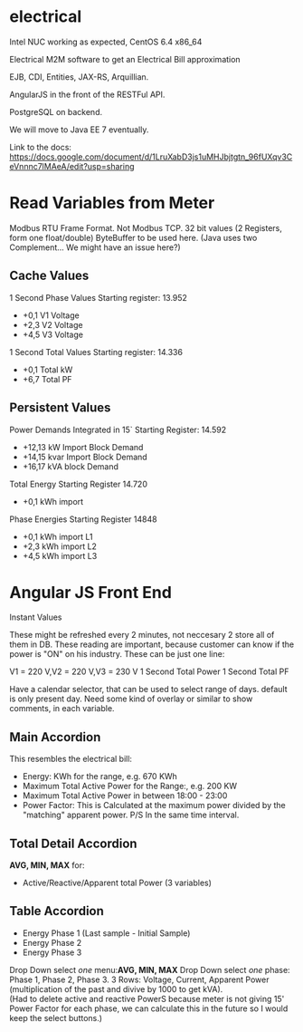 electrical
==========

Intel NUC working as expected, CentOS 6.4 x86_64

Electrical M2M software to get an Electrical Bill approximation

EJB, CDI, Entities, JAX-RS, Arquillian. 

AngularJS in the front of the RESTFul API.

PostgreSQL on backend.

We will move to Java EE 7 eventually.

Link to the docs:
https://docs.google.com/document/d/1LruXabD3js1uMHJbjtgtn_96fUXqv3CeVnnnc7lMAeA/edit?usp=sharing

Read Variables from Meter
========================

Modbus RTU Frame Format. Not Modbus TCP.
32 bit values (2 Registers, form one float/double) ByteBuffer to be used here.
(Java uses two Complement... We might have an issue here?)

Cache Values
------------
 
1 Second Phase Values
Starting register: 13.952
* +0,1 V1 Voltage
* +2,3 V2 Voltage
* +4,5 V3 Voltage

1 Second Total Values
Starting register: 14.336
* +0,1 Total kW
* +6,7 Total PF

Persistent Values
-----------------

Power Demands 
Integrated in 15`
Starting Register: 14.592
* +12,13 kW Import Block Demand
* +14,15 kvar Import Block Demand
* +16,17 kVA block Demand

Total Energy
Starting Register 14.720
* +0,1 kWh import

Phase Energies
Starting Register 14848
* +0,1 kWh import L1
* +2,3 kWh import L2
* +4,5 kWh import L3

Angular JS Front End
====================
Instant Values

These might be refreshed every 2 minutes, not neccesary 2 store all of them in DB.
These reading are important, because customer can know if the power is "ON" on his industry.
These can be just one line:

V1 = 220 V,V2 = 220 V,V3 = 230 V
1 Second Total Power
1 Second Total PF



Have a calendar selector, that can be used to select range of days. default is only present day.
Need some kind of overlay or similar to show comments, in each variable.


Main Accordion
-------------
This resembles the electrical bill:
* Energy: KWh for the range, e.g. 670 KWh 
* Maximum Total Active Power for the Range:, e.g. 200 KW 
* Maximum Total Active Power in between 18:00 - 23:00
* Power Factor: This is Calculated at the maximum power divided by the "matching" apparent power.
P/S In the same time interval.

Total Detail Accordion
-------------
**AVG, MIN, MAX** for:
* Active/Reactive/Apparent total Power (3 variables)

Table Accordion
----------------
* Energy Phase 1 (Last sample - Initial Sample)
* Energy Phase 2
* Energy Phase 3

Drop Down select *one* menu:**AVG, MIN, MAX** 
Drop Down select *one* phase: Phase 1, Phase 2, Phase 3. 
3 Rows:
Voltage, Current, Apparent Power (multiplication of the past and divive by 1000 to get kVA).  
(Had to delete active and reactive PowerS because meter is not giving 15' Power Factor for each phase,
we can calculate this in the future so I would keep the select buttons.)

